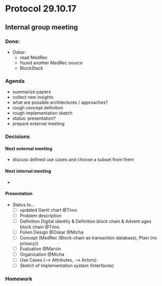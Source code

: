 # Protocol 29.10.17

## Internal group meeting 

### Done:
* Oskar:
  * read MedRec
  * found another MedRec source
  * BlockStack
  

### Agenda
* summarize papers
* collect new insights
* what are possible architectures / approaches?
* rough concept definition
* rough implementation sketch
* status: presentation?
* prepare external meeting

### Decisions

#### Next external meeting
* discuss defined use cases and choose a subset from them

#### Next internal meeting
* 

#### Presentation
* Status to...
    * [ ] updated Gantt chart @Timo
    * [ ] Problem description
    * [ ] Definition Digital identity & Definition block chain & Advent ages block chain @Timo
    * [ ] Folien Design @Oskar @Micha
    * [ ] Concept (MedRec (Block-chain as transaction database), Plain (no privacy))
    * [ ] Evaluation @Marvin
    * [ ] Organization @Micha
    * [ ] Use Cases (--> Attributes, --> Actors)
    * [ ] Sketch of Implementation system (Interfaces)

### Homework
